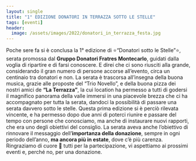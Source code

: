 ```yaml
---
layout: single
title: "1° EDIZIONE DONATORI IN TERRAZZA SOTTO LE STELLE"
tags: [eventi]
header:
  image: /assets/images/2022/donatori_in_terrazza_festa.jpg
---
```


Poche sere fa si è conclusa la 1° edizione di ⭐“Donatori sotto le
Stelle”⭐, serata promossa dal **Gruppo Donatori Fratres Montecarlo**,
guidati dalla voglia di ripartire e di farsi conoscere.
E direi che ci sono riusciti alla grande, considerando il gran numero
di persone accorse all’evento, circa un centinaio tra donatori e
non. La serata è trascorsa all’insegna della buona musica,
grazie alle proposte del “Trio Novello”, e della buona pizza dei nostri amici de **“La Terrazza”**,
la cui location ha permesso a tutti di
godersi il magnifico panorama della valle immersi in una piacevole
brezza che ci ha accompagnato per tutta la serata, dandoci la
possibilità di passare una serata davvero sotto le stelle.
Questa prima edizione si è perciò rilevata vincente, e ha permesso
dopo due anni di poterci riunire e passare del tempo con persone
che conosciamo, ma anche di instaurare nuovi rapporti, che era
uno degli obiettivi del consiglio.
La serata aveva anche l’obiettivo di rinnovare il messaggio
dell’**importanza della donazione**, sempre in ogni periodo
dell’anno, **ma ancora più in estate**, dove c’è più carenza.
Ringraziamo di cuore 💖 tutti per la partecipazione, vi aspettiamo ai
prossimi eventi e, perché no, per una donazione.
